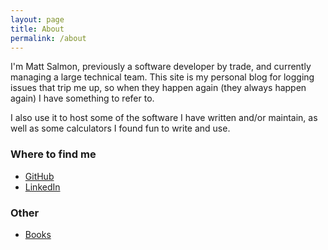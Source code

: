 ```yaml
---
layout: page
title: About
permalink: /about
---
```


I'm Matt Salmon, previously a software developer by trade, and currently managing a large technical team.  This site is my personal blog for logging issues that trip me up, so when 
they happen again (they always happen again) I have something to refer to.

I also use it to host some of the software I have written and/or maintain, as well as some calculators I found fun to write and use.

### Where to find me

- [GitHub](https://github.com/mrsalmon1976)
- [LinkedIn](https://www.linkedin.com/in/matt-salmon-a896a52b/)

### Other

 - [Books](/books)

